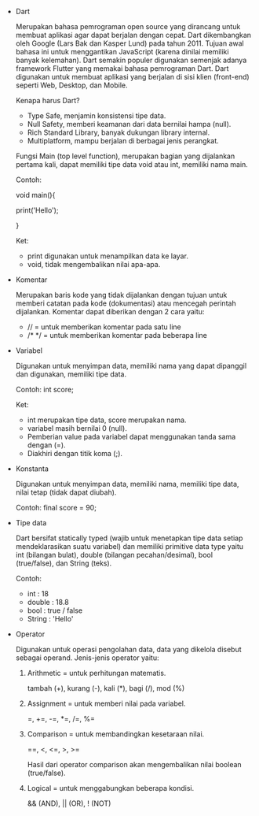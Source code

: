 - Dart

  Merupakan bahasa pemrograman open source yang dirancang untuk membuat aplikasi agar dapat berjalan dengan cepat. Dart dikembangkan oleh Google (Lars Bak dan Kasper Lund) pada tahun 2011. Tujuan awal bahasa ini untuk menggantikan JavaScript (karena dinilai memiliki banyak kelemahan). Dart semakin populer digunakan semenjak adanya framework Flutter yang memakai bahasa pemrograman Dart. Dart digunakan untuk membuat aplikasi yang berjalan di sisi klien (front-end) seperti Web, Desktop, dan Mobile.

  Kenapa harus Dart?
  - Type Safe, menjamin konsistensi tipe data.
  - Null Safety, memberi keamanan dari data bernilai hampa (null).
  - Rich Standard Library, banyak dukungan library internal.
  - Multiplatform, mampu berjalan di berbagai jenis perangkat.

  Fungsi Main (top level function), merupakan bagian yang dijalankan pertama kali, dapat memiliki tipe data void atau int, memiliki nama main.

  Contoh:

  void main(){

    print('Hello');

  }

  Ket: 
  - print digunakan untuk menampilkan data ke layar.
  - void, tidak mengembalikan nilai apa-apa.

- Komentar

  Merupakan baris kode yang tidak dijalankan dengan tujuan untuk memberi catatan pada kode (dokumentasi) atau mencegah perintah dijalankan. Komentar dapat diberikan dengan 2 cara yaitu:
  - // = untuk memberikan komentar pada satu line
  - /*    */ = untuk memberikan komentar pada beberapa line

- Variabel

  Digunakan untuk menyimpan data, memiliki nama yang dapat dipanggil dan digunakan, memiliki tipe data. 

  Contoh: int score;

  Ket:
  - int merupakan tipe data, score merupakan nama.
  - variabel masih bernilai 0 (null).
  - Pemberian value pada variabel dapat menggunakan tanda sama dengan (=).
  - Diakhiri dengan titik koma (;).

- Konstanta

  Digunakan untuk menyimpan data, memiliki nama, memiliki tipe data, nilai tetap (tidak dapat diubah).

  Contoh: final score = 90;

- Tipe data

  Dart bersifat statically typed (wajib untuk menetapkan tipe data setiap mendeklarasikan suatu variabel) dan memiliki primitive data type yaitu int (bilangan bulat), double (bilangan pecahan/desimal), bool (true/false), dan String (teks). 
  
  Contoh:
  - int : 18
  - double : 18.8
  - bool : true / false
  - String : 'Hello'

- Operator

  Digunakan untuk operasi pengolahan data, data yang dikelola disebut sebagai operand. Jenis-jenis operator yaitu:

  1. Arithmetic = untuk perhitungan matematis.

     tambah (+), kurang (-), kali (*), bagi (/), mod (%)

  2. Assignment = untuk memberi nilai pada variabel.

     =, +=, -=, *=, /=, %=

  3. Comparison = untuk membandingkan kesetaraan nilai.

     ==, <, <=, >, >=

     Hasil dari operator comparison akan mengembalikan nilai boolean (true/false).

  4. Logical = untuk menggabungkan beberapa kondisi.

     && (AND), || (OR), ! (NOT) 
